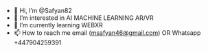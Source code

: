 - 👋 Hi, I’m @Safyan82
- 👀 I’m interested in AI MACHINE LEARNING AR/VR
- 🌱 I’m currently learning WEBXR
- 📫 How to reach me email (msafyan46@gmail.com) OR Whatsapp +447904259391

<!---
Safyan82/Safyan82 is a ✨ special ✨ repository because its `README.md` (this file) appears on your GitHub profile.
You can click the Preview link to take a look at your changes.
--->
